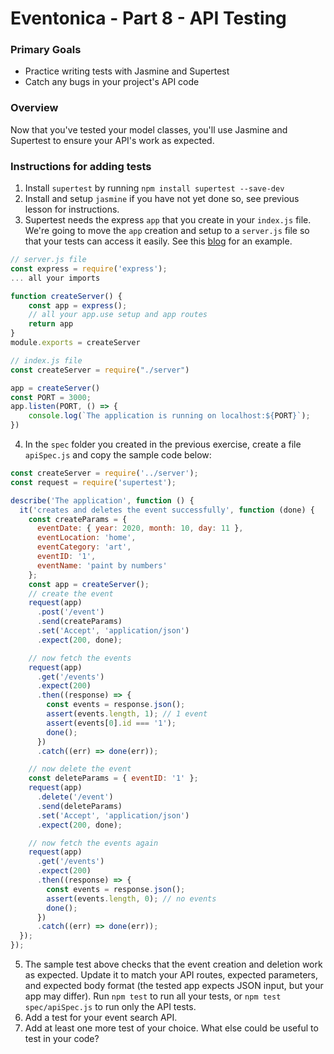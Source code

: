 # Eventonica - Part 8 - API Testing

### Primary Goals

- Practice writing tests with Jasmine and Supertest
- Catch any bugs in your project's API code

### Overview

Now that you've tested your model classes, you'll use Jasmine and Supertest to ensure your API's work as expected.

### Instructions for adding tests

1. Install `supertest` by running `npm install supertest --save-dev`
2. Install and setup `jasmine` if you have not yet done so, see previous lesson for instructions.
3. Supertest needs the express `app` that you create in your `index.js` file. We're going to move the `app` creation and setup to a `server.js` file so that your tests can access it easily. See this [blog](https://rahmanfadhil.com/test-express-with-supertest/#test-preparation) for an example.

```js
// server.js file
const express = require('express');
... all your imports

function createServer() {
    const app = express();
    // all your app.use setup and app routes
    return app
}
module.exports = createServer

// index.js file
const createServer = require("./server")

app = createServer()
const PORT = 3000;
app.listen(PORT, () => {
    console.log(`The application is running on localhost:${PORT}`);
})
```

4. In the `spec` folder you created in the previous exercise, create a file `apiSpec.js` and copy the sample code below:

```js
const createServer = require('../server');
const request = require('supertest');

describe('The application', function () {
  it('creates and deletes the event successfully', function (done) {
    const createParams = {
      eventDate: { year: 2020, month: 10, day: 11 },
      eventLocation: 'home',
      eventCategory: 'art',
      eventID: '1',
      eventName: 'paint by numbers'
    };
    const app = createServer();
    // create the event
    request(app)
      .post('/event')
      .send(createParams)
      .set('Accept', 'application/json')
      .expect(200, done);

    // now fetch the events
    request(app)
      .get('/events')
      .expect(200)
      .then((response) => {
        const events = response.json();
        assert(events.length, 1); // 1 event
        assert(events[0].id === '1');
        done();
      })
      .catch((err) => done(err));

    // now delete the event
    const deleteParams = { eventID: '1' };
    request(app)
      .delete('/event')
      .send(deleteParams)
      .set('Accept', 'application/json')
      .expect(200, done);

    // now fetch the events again
    request(app)
      .get('/events')
      .expect(200)
      .then((response) => {
        const events = response.json();
        assert(events.length, 0); // no events
        done();
      })
      .catch((err) => done(err));
  });
});
```

5. The sample test above checks that the event creation and deletion work as expected. Update it to match your API routes, expected parameters, and expected body format (the tested app expects JSON input, but your app may differ). Run `npm test` to run all your tests, or `npm test spec/apiSpec.js` to run only the API tests.
6. Add a test for your event search API.
7. Add at least one more test of your choice. What else could be useful to test in your code?
